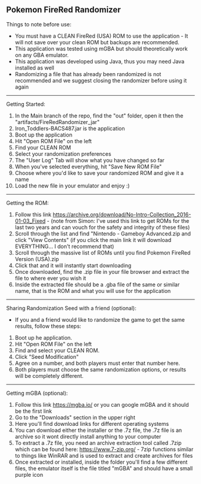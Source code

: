 Pokemon FireRed Randomizer 
--------------------------------------------------------------------------------------------------
Things to note before use: 
- You must have a CLEAN FireRed (USA) ROM to use the application - It will not save over your clean ROM but backups are recommended.
- This application was tested using mGBA but should theoretically work on any GBA emulator.  
- This application was developed using Java, thus you may need Java installed as well 
- Randomizing a file that has already been randomized is not recommended and we suggest closing the randomizer before using it again
--------------------------------------------------------------------------------------------------
Getting Started:
1. In the Main branch of the repo, find the "out" folder, open it then the "artifacts/FireRedRandomizer_jar"
2. Iron_Toddlers-BACS487.jar is the application 
3. Boot up the application 
4. Hit "Open ROM File" on the left 
5. Find your CLEAN ROM 
6. Select your randomization preferences
7. The "User Log" Tab will show what you have changed so far 
8. When you've selected everything, hit "Save New ROM File" 
9. Choose where you'd like to save your randomized ROM and give it a name 
10. Load the new file in your emulator and enjoy :) 
--------------------------------------------------------------------------------------------------
Getting the ROM:
1. Follow this link https://archive.org/download/No-Intro-Collection_2016-01-03_Fixed - (note from Simon: I've used this link to get ROMs for the last two years and can vouch for the safety and integrity of these files) 
2. Scroll through the list and find "Nintendo - Gameboy Advanced.zip and click "View Contents" (if you click the main link it will download EVERYTHING... I don't recommend that)
3. Scroll through the massive list of ROMs until you find Pokemon FireRed Version (USA).zip
4. Click that and it will instantly start downloading 
5. Once downloaded, find the .zip file in your file browser and extract the file to where ever you wish it
6. Inside the extracted file should be a .gba file of the same or similar name, that is the ROM and what you will use for the application
--------------------------------------------------------------------------------------------------
Sharing Randomization Seed with a friend (optional):
 - If you and a friend would like to randomize the game to get the same results, follow these steps:
 1. Boot up he application.
 2. Hit "Open ROM File" on the left
 3. Find and select your CLEAN ROM.
 4. Click "Seed Modification"
 5. Agree on a number, and both players must enter that number here. 
 6. Both players must choose the same randomization options, or results will be completely different. 
--------------------------------------------------------------------------------------------------
Getting mGBA (optional):
1. Follow this link https://mgba.io/ or you can google mGBA and it should be the first link 
2. Go to the "Downloads" section in the upper right 
3. Here you'll find download links for different operating systems
4. You can download either the installer or the .7z file, the .7z file is an archive so it wont directly install anything to your computer
5. To extract a .7z file, you need an archive extraction tool called .7zip which can be found here: https://www.7-zip.org/ - 7zip functions similar to things like WinRAR and is used to extract and create archives for files 
6. Once extracted or installed, inside the folder you'll find a few different files, the emulator itself is the file titled "mGBA" and should have a small purple icon
